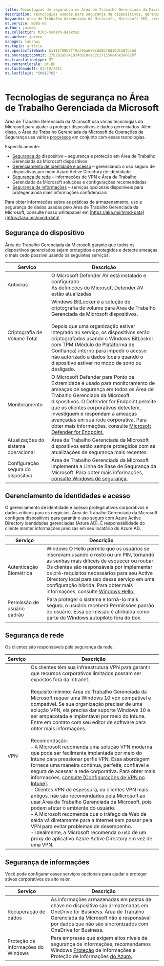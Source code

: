 ```yaml
---
title: Tecnologias de segurança no Área de Trabalho Gerenciada da Microsoft
description: Tecnologias usadas para segurança de dispositivos, gerenciamento de identidade e acesso, segurança de rede e segurança de informações
keywords: Área de Trabalho Gerenciada da Microsoft, Microsoft 365, serviço, documentação
ms.service: m365-md
author: jaimeo
ms.collection: M365-modern-desktop
ms.author: jaimeo
manager: laurawi
ms.topic: article
ms.openlocfilehash: b1111f0867ff9a49ba670cdd8b48d10d158fd3ed
ms.sourcegitcommit: 27b2b2e5c41934b918cac2c171556c45e36661bf
ms.translationtype: MT
ms.contentlocale: pt-BR
ms.lasthandoff: 03/19/2021
ms.locfileid: "50917765"
---
```

# <a name="security-technologies-in-microsoft-managed-desktop"></a>Tecnologias de segurança no Área de Trabalho Gerenciada da Microsoft

<!--Security, also Onboarding doc: data handling/store, privileged account access -->

Área de Trabalho Gerenciada da Microsoft usa várias tecnologias da Microsoft para ajudar a proteger dispositivos e dados gerenciados. Além disso, o Área de Trabalho Gerenciada da Microsoft de Operações de Segurança usa vários [processos](security-operations.md) em conjunto com essas tecnologias.

Especificamente: 

- [Segurança do](#device-security) dispositivo – segurança e proteção em Área de Trabalho Gerenciada da Microsoft dispositivos
- [Gerenciamento de identidade e acesso](#identity-and-access-management) – gerenciando o uso seguro de dispositivos por meio Azure Active Directory de identidade
- [Segurança de rede](#network-security) – informações de VPN e Área de Trabalho Gerenciada da Microsoft soluções e configurações recomendadas
- [Segurança de informações](#information-security) – serviços opcionais disponíveis para proteger ainda mais informações confidenciais 

Para obter informações sobre as práticas de armazenamento, uso e segurança de dados usadas pelo Área de Trabalho Gerenciada da Microsoft, consulte nosso whitepaper em [https://aka.ms/mmd-data](https://aka.ms/mmd-data) .


## <a name="device-security"></a>Segurança do dispositivo

Área de Trabalho Gerenciada da Microsoft garante que todos os dispositivos gerenciados sejam protegidos e protegidos e detecte ameaças o mais cedo possível usando os seguintes serviços:

Serviço | Descrição
--- | ---
Antivírus | O Microsoft Defender AV está instalado e configurado<br>As definições do Microsoft Defender AV estão atualizadas
Criptografia de Volume Total |    Windows BitLocker é a solução de criptografia de volume para Área de Trabalho Gerenciada da Microsoft dispositivos.<br><br>Depois que uma organização estiver integrado ao serviço, os dispositivos serão criptografados usando o Windows BitLocker com TPM (Módulo de Plataforma de Confiança) interno para impedir o acesso não autorizado a dados locais quando o dispositivo estiver no modo de sono ou desligado. 
Monitoramento |    O Microsoft Defender para Ponto de Extremidade é usado para monitoramento de ameaças de segurança em todos os Área de Trabalho Gerenciada da Microsoft dispositivos. O Defender for Endpoint permite que os clientes corporativos detectem, investiguem e respondam a ameaças avançadas em sua rede corporativa. Para obter mais informações, consulte [Microsoft Defender for Endpoint.](/windows/threat-protection/windows-defender-atp/windows-defender-advanced-threat-protection) 
Atualizações do sistema operacional |  Área de Trabalho Gerenciada da Microsoft dispositivos estão sempre protegidos com as atualizações de segurança mais recentes.
Configuração segura do dispositivo |   Área de Trabalho Gerenciada da Microsoft implementa a Linha de Base de Segurança da Microsoft. Para obter mais informações, [consulte Windows de segurança.](/windows/security/threat-protection/windows-security-baselines)



## <a name="identity-and-access-management"></a>Gerenciamento de identidades e acesso

O gerenciamento de identidade e acesso protege ativos corporativos e dados críticos para os negócios. Área de Trabalho Gerenciada da Microsoft configura dispositivos para garantir o uso seguro com Azure Active Directory identidades gerenciadas (Azure AD). É responsabilidade do cliente manter informações precisas em seu locatário do Azure AD. 

Serviço | Descrição
--- | ---
Autenticação Biométrica |  Windows O Hello permite que os usuários se inscrevam usando o rosto ou um PIN, tornando as senhas mais difíceis de esquecer ou roubar. Os clientes são responsáveis por implementar os pré-requisitos necessários para seu Active Directory local para uso desse serviço em uma configuração híbrida. Para obter mais informações, consulte [Windows Hello.](/windows-hardware/design/device-experiences/windows-hello) 
Permissão de usuário padrão |  Para proteger o sistema e torná-lo mais seguro, o usuário receberá Permissões padrão de usuário. Essa permissão é atribuída como parte do Windows autopiloto fora do box.



## <a name="network-security"></a>Segurança de rede

Os clientes são responsáveis pela segurança da rede. 

Serviço | Descrição
--- | ---
VPN | Os clientes têm sua infraestrutura VPN para garantir que recursos corporativos limitados possam ser expostos fora da intranet.<br><br>Requisito mínimo: Área de Trabalho Gerenciada da Microsoft requer uma Windows 10 vpn compatível e compatível. Se sua organização precisar de uma solução VPN, ela precisa dar suporte Windows 10 e ser empacotada e implantável por meio do Intune. Entre em contato com seu editor de software para obter mais informações.<br><br>Recomendação:<br>– A Microsoft recomenda uma solução VPN moderna que pode ser facilmente implantada por meio do Intune para pressionar perfis VPN. Essa abordagem fornece uma maneira contínua, perfeita, confiável e segura de acessar a rede corporativa. Para obter mais informações, [consulte [Configurações de VPN no Intune]](/intune/vpn-settings-configure).<br>– Clientes VPN de espessura, ou clientes VPN mais antigos, não são recomendados pela Microsoft ao usar Área de Trabalho Gerenciada da Microsoft, pois podem afetar o ambiente do usuário.<br>– A Microsoft recomenda que o tráfego da Web de saída vá diretamente para a Internet sem passar pela VPN para evitar problemas de desempenho.<br>- Idealmente, a Microsoft recomenda o uso de um proxy de aplicativo Azure Active Directory em vez de uma VPN.


## <a name="information-security"></a>Segurança de informações

Você pode configurar esses serviços opcionais para ajudar a proteger ativos corporativos de alto valor. 

Serviço | Descrição
--- | ---
Recuperação de dados  | As informações armazenadas em pastas de chave no dispositivo são armazenadas em OneDrive for Business. Área de Trabalho Gerenciada da Microsoft não é responsável por dados que não são sincronizados com OneDrive for Business. 
Proteção de Informações do Windows |    Para empresas que exigem altos níveis de segurança de informações, recomendamos Windows [Proteção](/windows/threat-protection/windows-information-protection/protect-enterprise-data-using-wip) de Informações e Proteção de Informações [do Azure.](https://www.microsoft.com/cloud-platform/azure-information-protection).